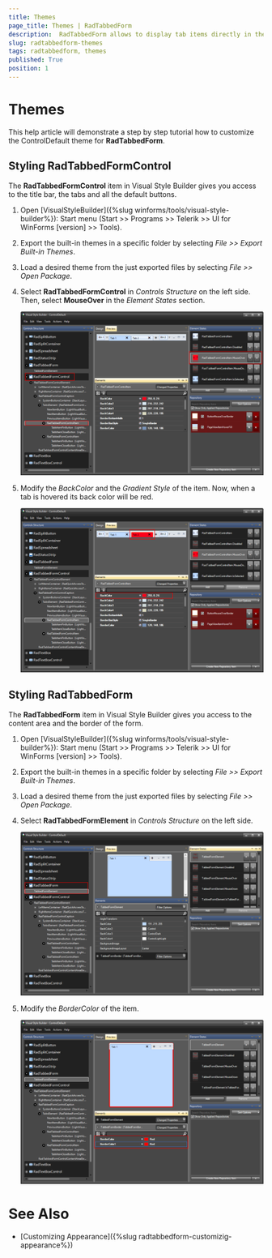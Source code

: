 ```yaml
---
title: Themes
page_title: Themes | RadTabbedForm
description:  RadTabbedForm allows to display tab items directly in the title bar  
slug: radtabbedform-themes
tags: radtabbedform, themes
published: True
position: 1
---
```


# Themes

This help article will demonstrate a step by step tutorial how to customize the ControlDefault theme for __RadTabbedForm__.

## Styling RadTabbedFormControl

The **RadTabbedFormControl** item in Visual Style Builder gives you access to the title bar, the tabs and all the default buttons. 

1. Open [VisualStyleBuilder]({%slug winforms/tools/visual-style-builder%}): Start menu (Start >> Programs >> Telerik >> UI for WinForms [version] >> Tools).

1. Export the built-in themes in a specific folder by selecting *File >> Export Built-in Themes*.

1. Load a desired theme from the just exported files by selecting *File >> Open Package*.

1. Select __RadTabbedFormControl__ in *Controls Structure* on the left side. Then, select __MouseOver__ in the *Element States* section.

    ![radtabbedform-themes001](images/radtabbedform-themes001.png)

1. Modify the *BackColor* and the *Gradient Style* of the item. Now, when a tab is hovered its back color will be red.
    
    ![radtabbedform-themes002](images/radtabbedform-themes002.png)


## Styling RadTabbedForm

The __RadTabbedForm__ item in Visual Style Builder gives you access to the content area and the border of the form.

1. Open [VisualStyleBuilder]({%slug winforms/tools/visual-style-builder%}): Start menu (Start >> Programs >> Telerik >> UI for WinForms [version] >> Tools).

1. Export the built-in themes in a specific folder by selecting *File >> Export Built-in Themes*.

1. Load a desired theme from the just exported files by selecting *File >> Open Package*.

1. Select __RadTabbedFormElement__ in *Controls Structure* on the left side.  

    ![radtabbedform-themes003](images/radtabbedform-themes003.png)

1. Modify the *BorderColor* of the item.
    
    ![radtabbedform-themes004](images/radtabbedform-themes004.png)




# See Also

* [Customizing Appearance]({%slug radtabbedform-customizig-appearance%})